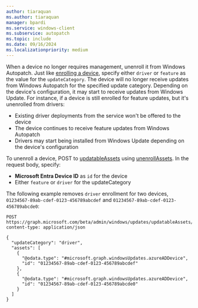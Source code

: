 ```yaml
---
author: tiaraquan
ms.author: tiaraquan
manager: bpardi
ms.service: windows-client
ms.subservice: autopatch
ms.topic: include
ms.date: 09/16/2024
ms.localizationpriority: medium
---
```

<!--This file is shared by windows-autopatch-driver-and-firmware-programmatic-controls.md, windows-autopatch-windows-feature-update-programmatic-controls.md articles. Headings may be driven by article context. 7512398 -->

When a device no longer requires management, unenroll it from Windows Autopatch. Just like [enrolling a device](#enroll-devices), specify either `driver` or `feature` as the value for the `updateCategory`. The device will no longer receive updates from Windows Autopatch for the specified update category. Depending on the device's configuration, it may start to receive updates from Windows Update. For instance, if a device is still enrolled for feature updates, but it's unenrolled from drivers:

- Existing driver deployments from the service won't be offered to the device
- The device continues to receive feature updates from Windows Autopatch
- Drivers may start being installed from Windows Update depending on the device's configuration

To unenroll a device, POST to [updatableAssets](/graph/api/resources/windowsupdates-updatableasset) using [unenrollAssets](/graph/api/windowsupdates-updatableasset-unenrollassets). In the request body, specify:
- **Microsoft Entra Device ID** as `id` for the device
- Either `feature` or `driver` for the updateCategory

The following example removes `driver` enrollment for two devices, `01234567-89ab-cdef-0123-456789abcdef` and `01234567-89ab-cdef-0123-456789abcde0`:

```msgraph-interactive
POST https://graph.microsoft.com/beta/admin/windows/updates/updatableAssets/unenrollAssets
content-type: application/json

{
  "updateCategory": "driver",
  "assets": [
    {
      "@odata.type": "#microsoft.graph.windowsUpdates.azureADDevice",
      "id": "01234567-89ab-cdef-0123-456789abcdef"
    },
    {
      "@odata.type": "#microsoft.graph.windowsUpdates.azureADDevice",
      "id": "01234567-89ab-cdef-0123-456789abcde0"
    }
  ]
}
```
